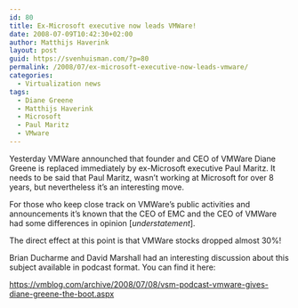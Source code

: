 ```yaml
---
id: 80
title: Ex-Microsoft executive now leads VMWare!
date: 2008-07-09T10:42:30+02:00
author: Matthijs Haverink
layout: post
guid: https://svenhuisman.com/?p=80
permalink: /2008/07/ex-microsoft-executive-now-leads-vmware/
categories:
  - Virtualization news
tags:
  - Diane Greene
  - Matthijs Haverink
  - Microsoft
  - Paul Maritz
  - VMware
---
```

Yesterday VMWare announched that founder and CEO of VMWare Diane Greene is replaced immediately by ex-Microsoft executive Paul Maritz. It needs to be said that Paul Maritz, wasn&#8217;t working at Microsoft for over 8 years, but nevertheless it&#8217;s an interesting move.

For those who keep close track on VMWare&#8217;s public activities and announcements it&#8217;s known that the CEO of EMC and the CEO of VMWare had some differences in opinion [_understatement_].

The direct effect at this point is <!--more-->that VMWare stocks dropped almost 30%!

Brian Ducharme and David Marshall had an interesting discussion about this subject available in podcast format. You can find it here:

<https://vmblog.com/archive/2008/07/08/vsm-podcast-vmware-gives-diane-greene-the-boot.aspx>